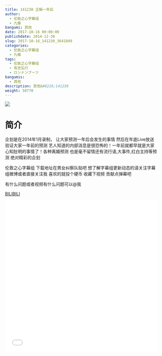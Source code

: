 ```yaml
---
title: 141230 正解一年后
author: 
  - 伦敦之心字幕组
  - 九條
bangumi: 其他
date: 2017-10-16 00:00:00
publishdate: 2014-12-30
slug: 2017-10-16_141230_3641849
categories: 
  - 伦敦之心字幕组
  - 九條
tags: 
  - 伦敦之心字幕组
  - 有吉弘行
  - ロンドンブーツ
bangumis: 
  - 其他
description: 其他&#8226;141230
weight: 58770
---
```


![](https://i.imgur.com/bZP4jza.jpg)

# 简介  
企划是在2014年1月录制， 让大家预测一年后会发生的事情 然后在年底Live放送 验证大家一年前的预测 艺人知道的内部消息是很恐怖的！一年前就都早就是大家心知肚明的事情了！各种离婚预测 也是毫不留情还有流行语,大事件,红白主持等预测 绝对精彩的企划
伦敦之心字幕组 下载地址在男女纠察队贴吧 想了解字幕组更新动态的请关注字幕组微博或者直接关注我 喜欢的就投个硬币 收藏下视频 贡献点弹幕吧
有什么问题或者视频有什么问题可以@我

  [BILIBILI](https://www.bilibili.com/video/av3641849/)


  <iframe src="//www.bilibili.com/html/html5player.html?cid=5825575&aid=3641849" width="100%" height="500" frameborder="0" allowfullscreen="allowfullscreen"></iframe>
